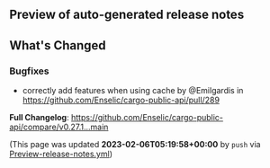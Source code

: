 ## Preview of auto-generated release notes
<!-- Release notes generated using configuration in .github/release.yml at main -->

## What's Changed
### Bugfixes
* correctly add features when using cache by @Emilgardis in https://github.com/Enselic/cargo-public-api/pull/289


**Full Changelog**: https://github.com/Enselic/cargo-public-api/compare/v0.27.1...main


(This page was updated **2023-02-06T05:19:58+00:00** by `push` via [Preview-release-notes.yml](https://github.com/Enselic/cargo-public-api/actions/runs/4100638846))

